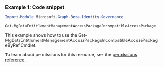### Example 1: Code snippet

```powershell
Import-Module Microsoft.Graph.Beta.Identity.Governance

Get-MgBetaEntitlementManagementAccessPackageIncompatibleAccessPackage -AccessPackageId $accessPackageId
```
This example shows how to use the Get-MgBetaEntitlementManagementAccessPackageIncompatibleAccessPackageByRef Cmdlet.

To learn about permissions for this resource, see the [permissions reference](/graph/permissions-reference).

